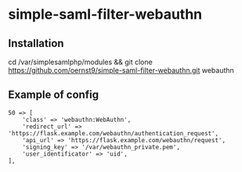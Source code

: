 # simple-saml-filter-webauthn

## Installation

cd /var/simplesamlphp/modules && git clone https://github.com/oernst9/simple-saml-filter-webauthn.git webauthn

## Example of config

```
50 => [
    'class' => 'webauthn:WebAuthn',
    'redirect_url' => 'https://flask.example.com/webauthn/authentication_request',
    'api_url' => 'https://flask.example.com/webauthn/request',
    'signing_key' => '/var/webauthn_private.pem',
    'user_identificator' => 'uid',
],
```
